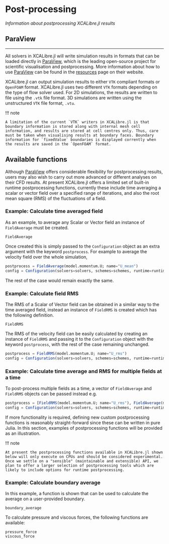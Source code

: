 # Post-processing
*Information about postprocessing XCALibre.jl results*

## ParaView
---

All solvers in XCALibre.jl will write simulation results in formats that can be loaded directly in [ParaView](https://www.paraview.org/), which is the leading open-source project for scientific visualisation and postprocessing. More information about how to use [ParaView](https://www.paraview.org/) can be found in the [resources](https://www.paraview.org/resources/) page on their website.

XCALibre.jl can output simulation results to either `VTK` compliant formats or `OpenFOAM` format. XCALibre.jl uses two different `VTK` formats depending on the type of flow solver used. For 2D simulations, the results are written to file using the `.vtk` file format. 3D simulations are written using the unstructured `VTK` file format, `.vtu`. 

!!! note

    A limitation of the current `VTK` writers in XCALibre.jl is that boundary information is stored along with internal mesh cell information, and results are stored at cell centres only. Thus, care must be taken when visualising results at boundary faces. Boundary information for `fixedValue` boundaries is displayed corrently when the results are saved in the `OpenFOAM` format. 

## Available functions

Although [ParaView](https://www.paraview.org/) offers considerable flexibility for postprocessing results, users may also wish to carry out more advanced or different analyses on their CFD results. At present XCALibre.jl offers a limited set of built-in runtime postprocessing functions, currently these include time averaging a scalar or vector field over a specified range of iterations, and also the root mean square (RMS) of the fluctuations of a field. 
### Example: Calculate time averaged field 
As an example, to average any Scalar or Vector field an instance of `FieldAverage` must be created.
```@docs; canonical=false
FieldAverage
```
Once created this is simply passed to the `Configuration` object as an extra argument with the keyword `postprocess`. For example to average the velocity field over the whole simulation, 
```julia
postprocess = FieldAverage(model.momentum.U; name="U_mean")
config = Configuration(solvers=solvers, schemes=schemes, runtime=runtime, hardware=hardware, boundaries=BCs,postprocess=postprocess)
```
The rest of the case would remain exactly the same. 
### Example: Calculate field RMS 
The RMS of a Scalar of Vector field can be obtained in a similar way to the time averaged field, instead an instance of `FieldRMS` is created which has the following definition. 
```@docs; canonical=false
FieldRMS
```
The RMS of the velocity field can be easily calculated by creating an instance of `FieldRMS` and passing it to the `Configuration` object with the keyword `postprocess`, with the rest of the case remaining unchanged.
```julia
postprocess = FieldRMS(model.momentum.U; name="U_rms")
config = Configuration(solvers=solvers, schemes=schemes, runtime=runtime, hardware=hardware, boundaries=BCs,postprocess=postprocess)
```
### Example: Calculate time average and RMS for multiple fields at a time
To post-process multiple fields as a time, a vector of `FieldAverage` and `FieldRMS` objects can be passed instead e.g. 
```julia
postprocess = [FieldRMS(model.momentum.U; name="U_rms"), FieldAverage(model.momentum.U; name ="U_mean"), FieldAverage(model.momentum.p; name ="p_mean")]
config = Configuration(solvers=solvers, schemes=schemes, runtime=runtime, hardware=hardware, boundaries=BCs,postprocess=postprocess)
```


If more functionality is required, defining new custom postprocessing functions is reasonably straight-forward since these can be written in pure Julia. In this section, examples of postprocessing functions will be provided as an illustration. 

!!! note

    At present the postprocessing functions available in XCALibre.jl shown below will only execute on CPUs and should be considered experimental. Once we settle on a "sensible" (maintainable and extensible) API, we plan to offer a larger selection of postprocessing tools which are likely to include options for runtime postprocessing.

### Example: Calculate boundary average

In this example, a function is shown that can be used to calculate the average on a user-provided boundary. 

```@docs; canonical=false
boundary_average
```

To calculate pressure and viscous forces, the following functions are available:

```@docs; canonical=false
pressure_force
viscous_force
```

